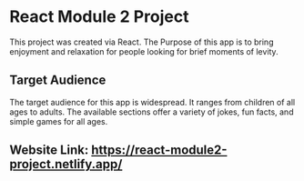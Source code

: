# React Module 2 Project

This project was created via React. The Purpose of this app is to bring enjoyment and relaxation for people looking for brief moments of levity.


## Target Audience

The target audience for this app is widespread. It ranges from children of all ages to adults.
The available sections offer a variety of jokes, fun facts, and simple games for all ages.

## Website Link: https://react-module2-project.netlify.app/
